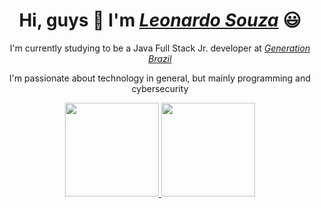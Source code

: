   <div>
  <h1 align="center">Hi, guys 🖖 I'm <a href="https://www.linkedin.com/in/leonardosouzv/"><i>Leonardo Souza</i></a> 😃️</h1>
  <p align="center">I'm currently studying to be a Java Full Stack Jr. developer at <a href="https://brazil.generation.org/"><i>Generation Brazil</i></a></p>
  <p align="center">I'm passionate about technology in general, but mainly programming and cybersecurity</p>
</div>

<div align="center">
  <a href="https://github.com/leosouzv">
    <img height="150em" src="https://github-readme-stats.vercel.app/api?username=leosouzv&hide=issues&include_all_commits=1&title_color=CB0E1D&layout=compact&border_color=BD3C46&text_color=BD3C46&icon_color=CB0E1D&show_icons=true&bg_color=DEG,000000,000000,5A0202"/>
    <img height="150em" src="https://github-readme-stats.vercel.app/api/top-langs/?username=leosouzv&hide=css&layout=compact&bg_color=DEG,000000,000000,5A0202&text_color=BD3C46&title_color=CB0E1D&border_color=BD3C46"/>
  </a>
</div>


